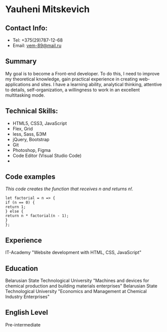 # Yauheni Mitskevich
## Contact Info:
- Tel: +375(29)787-12-68
- Email: vem-89@mail.ru

## Summary
My goal is to become a Front-end developer. To do this, I need to improve my theoretical knowledge, gain practical experience in creating web-applications and sites. I have a learning ability, analytical thinking, attentive to details, self-organization, a willingness to work in an excellent multitasking mode.

## Technical Skills:
- HTML5, CSS3, JavaScript
- Flex, Grid
- less, Sass, БЭМ
- jQuery, Bootstrap
- Git
- Photoshop, Figma
- Code Editor (Visual Studio Code)
- 
## Code examples
_This code creates the function that receives n and returns n!._
```
let factorial = n => {
if (n == 0) {
return 1;
} else {
return n * factorial(n - 1);
}
};
```

## Experience
IT-Academy "Website development with HTML, CSS, JavaScript"

## Education
Belarusian State Technological University "Machines and devices for chemical production and building materials enterprises"
Belarusian State Technological University "Economics and Management at Chemical Industry Enterprises"

## English Level
Pre-intermediate
